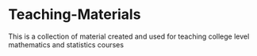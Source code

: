 # Teaching-Materials

This is a collection of material created and used for teaching college level mathematics and statistics courses
